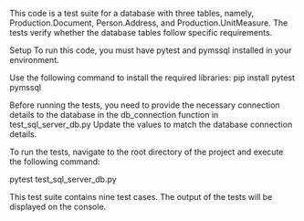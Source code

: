 This code is a test suite for a database with three tables, namely, Production.Document, Person.Address, and Production.UnitMeasure.
The tests verify whether the database tables follow specific requirements.

Setup
To run this code, you must have pytest and pymssql installed in your environment.

Use the following command to install the required libraries:
pip install pytest pymssql 


Before running the tests, you need to provide the necessary connection 
details to the database in the db_connection function in test_sql_server_db.py
Update the values to match the database connection details.

To run the tests, navigate to the root directory 
of the project and execute the following command:

pytest test_sql_server_db.py

This test suite contains nine test cases.
The output of the tests will be displayed on the console. 
